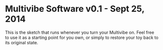 Multivibe Software v0.1 - Sept 25, 2014
=====

This is the sketch that runs whenever you turn your Multivibe on. Feel free to use it as a starting point for you own, or simply to restore your toy back to its original state.
